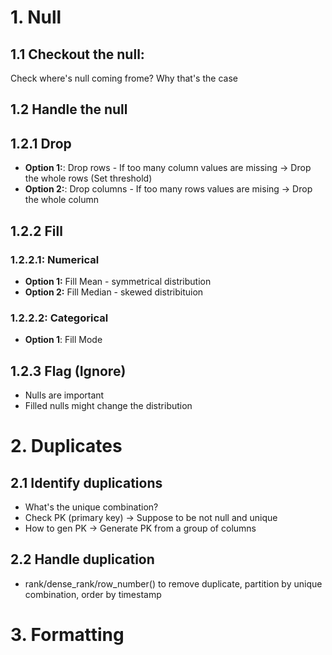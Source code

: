 # 1. Null
## 1.1 Checkout the null:
Check where's null coming frome? Why that's the case

## 1.2 Handle the null
## 1.2.1 Drop 
* **Option 1:**: Drop rows - If too many column values are missing -> Drop the whole rows (Set threshold)
* **Option 2:**: Drop columns - If too many rows values are mising -> Drop the whole column

## 1.2.2 Fill
### 1.2.2.1: Numerical  
* **Option 1:** Fill Mean - symmetrical distribution
* **Option 2:** Fill Median - skewed distribituion 

### 1.2.2.2: Categorical
* **Option 1**: Fill Mode

## 1.2.3 Flag (Ignore)
* Nulls are important
* Filled nulls might change the distribution

# 2. Duplicates
## 2.1 Identify duplications
* What's the unique combination?
* Check PK (primary key) -> Suppose to be not null and unique
* How to gen PK -> Generate PK from a group of columns

## 2.2 Handle duplication 
* rank/dense_rank/row_number() to remove duplicate, partition by unique combination, order by timestamp

# 3. Formatting

